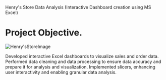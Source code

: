 Henry's Store Data Analysis (Interactive Dashboard creation using MS Excel)
# Project Objective.
![Henry'sStoreImage](https://github.com/user-attachments/assets/94765701-7f28-4d6b-a929-cbf7669bfb7a)


Developed interactive Excel dashboards to visualize sales and order data.
Performed data cleaning and data processing to ensure data accuracy and prepare it for analysis and visualization.
Implemented slicers, enhancing user interactivity and enabling granular data analysis.
